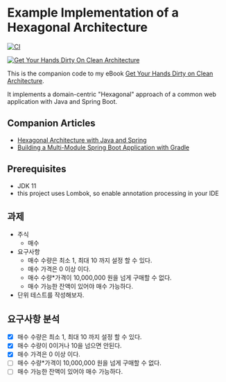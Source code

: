 # Example Implementation of a Hexagonal Architecture

[![CI](https://github.com/thombergs/buckpal/actions/workflows/ci.yml/badge.svg)](https://github.com/thombergs/buckpal/actions/workflows/ci.yml)

[![Get Your Hands Dirty On Clean Architecture](https://reflectoring.io/assets/img/get-your-hands-dirty-260x336.png)](https://reflectoring.io/book)

This is the companion code to my eBook [Get Your Hands Dirty on Clean Architecture](https://leanpub.com/get-your-hands-dirty-on-clean-architecture).

It implements a domain-centric "Hexagonal" approach of a common web application with Java and Spring Boot. 

## Companion Articles

* [Hexagonal Architecture with Java and Spring](https://reflectoring.io/spring-hexagonal/)
* [Building a Multi-Module Spring Boot Application with Gradle](https://reflectoring.io/spring-boot-gradle-multi-module/)

## Prerequisites

* JDK 11
* this project uses Lombok, so enable annotation processing in your IDE


## 과제
* 주식
  * 매수
* 요구사항 
  * 매수 수량은 최소 1, 최대 10 까지 설정 할 수 있다. 
  * 매수 가격은 0 이상 이다.
  * 매수 수량*가격이 10,000,000 원을 넘게 구매할 수 없다.
  * 매수 가능한 잔액이 있어야 매수 가능하다.
* 단위 테스트를 작성해보자.

## 요구사항 분석
- [x] 매수 수량은 최소 1, 최대 10 까지 설정 할 수 있다.
- [x] 매수 수량이 0이거나 10을 넘으면 안된다.
- [x] 매수 가격은 0 이상 이다.
- [ ] 매수 수량*가격이 10,000,000 원을 넘게 구매할 수 없다.
- [ ] 매수 가능한 잔액이 있어야 매수 가능하다.